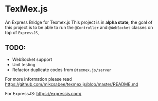 # TexMex.js
An Express Bridge for Texmex.js
This project is in **alpha state**, the goal of this project is to be able to run the `@Controller` and `@WebSocket` classes on top of `ExpressJS`,

## TODO:
- WebSocket support
- Unit testing
- Refactor duplicate codes from `@texmex.js/server`

For more information please read https://github.com/mikcsabee/texmex.js/blob/master/README.md

For ExpressJS: https://expressjs.com/
